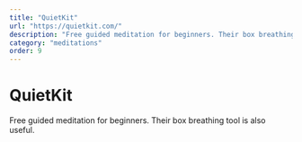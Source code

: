 ```yaml
---
title: "QuietKit"
url: "https://quietkit.com/"
description: "Free guided meditation for beginners. Their box breathing tool is also useful."
category: "meditations"
order: 9
---
```


# QuietKit

Free guided meditation for beginners. Their box breathing tool is also useful.
